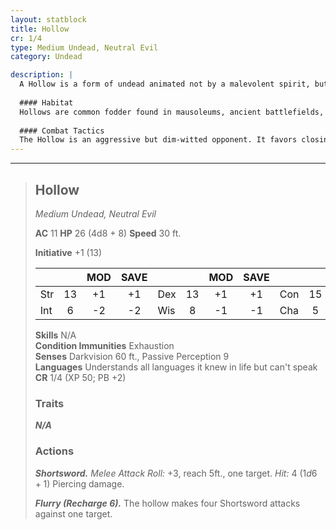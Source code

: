 ```yaml
---
layout: statblock
title: Hollow
cr: 1/4
type: Medium Undead, Neutral Evil
category: Undead

description: |
  A Hollow is a form of undead animated not by a malevolent spirit, but by a lingering, desperate impulse to fight. It appears as a skeletal or emaciated figure in tattered gear, driven by the echoes of a life once lived, yet lacking any true mind or soul.
  
  #### Habitat
  Hollows are common fodder found in mausoleums, ancient battlefields, forgotten dungeons, or any place where a person died suddenly and violently. They often form the mindless ranks of a greater necromancer's army.
  
  #### Combat Tactics
  The Hollow is an aggressive but dim-witted opponent. It favors closing to melee range to utilize its **Shortsword** attack. Its special **Flurry** action, though rare, makes it dangerous to a single target, allowing it to rapidly deliver four attacks in a single turn. It relies on its high Constitution to keep it shambling forward.
---
```


___
> ## Hollow
> *Medium Undead, Neutral Evil*
> 
> **AC** 11 **HP** 26 (4d8 + 8) **Speed** 30 ft.
> 
> **Initiative** +1 (13)
>
> | | | MOD | SAVE | | | MOD | SAVE | | | MOD | SAVE |
> |:--|:-:|:----:|:----:|:--|:-:|:----:|:----:|:--|:-:|:----:|:----:|
> |Str| 13| +1 | +1 |Dex| 13| +1 | +1 |Con| 15| +2 | +2 |
> |Int| 6| -2 | -2 |Wis| 8| -1 | -1 |Cha| 5| -3 | -3 |
>
> **Skills** N/A  
> **Condition Immunities** Exhaustion  
> **Senses** Darkvision 60 ft., Passive Perception 9  
> **Languages** Understands all languages it knew in life but can't speak  
> **CR** 1/4 (XP 50; PB +2)
>
> ### Traits
>
> ***N/A***
>
> ### Actions
>
> ***Shortsword.*** *Melee Attack Roll:* +3, reach 5ft., one target. *Hit:* 4 ($1d6 + 1$) Piercing damage.
>
> ***Flurry (Recharge 6).*** The hollow makes four Shortsword attacks against one target.